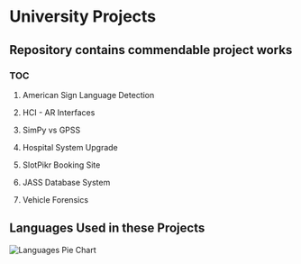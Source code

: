 # University Projects

## Repository contains commendable project works

### TOC

1. American Sign Language Detection

2. HCI - AR Interfaces

3. SimPy vs GPSS

4. Hospital System Upgrade

5. SlotPikr Booking Site

6. JASS Database System

7. Vehicle Forensics

## Languages Used in these Projects

![Languages Pie Chart](https://github-readme-stats.vercel.app/api/top-langs/?username=kruzee07&repo=projects-university&layout=pie&langs_count=8&theme=synthwave&hide=html)
